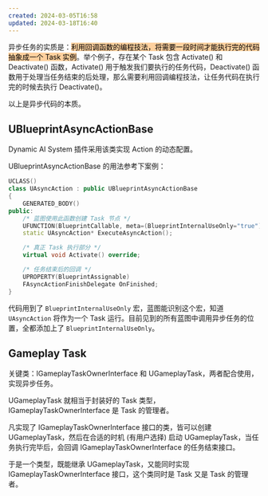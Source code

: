 ```yaml
---
created: 2024-03-05T16:58
updated: 2024-03-18T16:40
---
```

异步任务的实质是：<mark style="background: #FFB86CA6;">利用回调函数的编程技法，将需要一段时间才能执行完的代码抽象成一个 Task 实例</mark>。举个例子，存在某个 Task 包含 Activate() 和 Deactivate() 函数，Activate() 用于触发我们要执行的任务代码，Deactivate() 函数用于处理当任务结束的后处理，那么需要利用回调编程技法，让任务代码在执行完的时候去执行 Deactivate()。

以上是异步代码的本质。
## UBlueprintAsyncActionBase

Dynamic AI System 插件采用该类实现 Action 的动态配置。

UBlueprintAsyncActionBase 的用法参考下案例：

~~~cpp
UCLASS()
class UAsyncAction : public UBlueprintAsyncActionBase 
{
	GENERATED_BODY()
public:
	/* 蓝图使用此函数创建 Task 节点 */
	UFUNCTION(BlueprintCallable, meta=(BlueprintInternalUseOnly="true"))
	static UAsyncAction* ExecuteAsyncAction();

	/* 真正 Task 执行部分 */
	virtual void Activate() override;

	/* 任务结束后的回调 */
	UPROPERTY(BlueprintAssignable)
	FAsyncActionFinishDelegate OnFinished;
}
~~~

代码用到了 `BlueprintInternalUseOnly` 宏，蓝图能识别这个宏，知道 `UAsyncAction` 将作为一个 Task 运行。目前见到的所有蓝图中调用异步任务的位置，全都添加上了 `BlueprintInternalUseOnly`。

## Gameplay Task

关键类：IGameplayTaskOwnerInterface  和 UGameplayTask，两者配合使用，实现异步任务。

UGameplayTask 就相当于封装好的 Task 类型，IGameplayTaskOwnerInterface 是 Task 的管理者。

凡实现了 IGameplayTaskOwnerInterface 接口的类，皆可以创建 UGameplayTask，然后在合适的时机 (有用户选择) 启动 UGameplayTask，当任务执行完毕后，会回调 IGameplayTaskOwnerInterface 的任务结束接口。

于是一个类型，既能继承 UGameplayTask，又能同时实现 IGameplayTaskOwnerInterface 接口，这个类同时是 Task 又是 Task 的管理者。